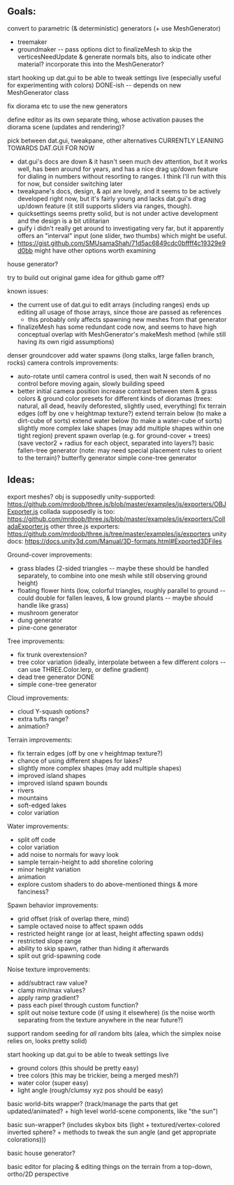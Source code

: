 ## Goals: ##

convert to parametric (& deterministic) generators (+ use MeshGenerator)
- treemaker
- groundmaker
-- pass options dict to finalizeMesh to skip the verticesNeedUpdate & generate normals bits, also to indicate other material? incorporate this into the MeshGenerator?

start hooking up dat.gui to be able to tweak settings live (especially useful for experimenting with colors) DONE-ish -- depends on new MeshGenerator class

fix diorama etc to use the new generators

define editor as its own separate thing, whose activation pauses the diorama scene (updates and rendering)?

pick between dat.gui, tweakpane, other alternatives CURRENTLY LEANING TOWARDS DAT.GUI FOR NOW
- dat.gui's docs are down & it hasn't seen much dev attention, but it works well, has been around for years, and has a nice drag up/down feature for dialing in numbers without resorting to ranges. I think I'll run with this for now, but consider switching later
- tweakpane's docs, design, & api are lovely, and it seems to be actively developed right now, but it's fairly young and lacks dat.gui's drag up/down feature (it still supports sliders via ranges, though). 
- quicksettings seems pretty solid, but is not under active development and the design is a bit utilitarian
- guify i didn't really get around to investigating very far, but it apparently offers an "interval" input (one slider, two thumbs) which might be useful.
- https://gist.github.com/SMUsamaShah/71d5ac6849cdc0bffff4c19329e9d0bb might have other options worth examining

house generator?

try to build out original game idea for github game off?

known issues:
- the current use of dat.gui to edit arrays (including ranges) ends up editing all usage of those arrays, since those are passed as references
  - this probably only affects spawning new meshes from that generator
- finalizeMesh has some redundant code now, and seems to have high conceptual overlap with MeshGenerator's makeMesh method (while still having its own rigid assumptions)


denser groundcover
add water spawns (long stalks, large fallen branch, rocks)
camera controls improvements:
- auto-rotate until camera control is used, then wait N seconds of no control before moving again, slowly building speed
- better initial camera position
increase contrast between stem & grass colors & ground color
presets for different kinds of dioramas (trees: natural, all dead, heavily deforested, slightly used, everything)
fix terrain edges (off by one v heightmap texture?)
extend terrain below (to make a dirt-cube of sorts)
extend water below (to make a water-cube of sorts)
slightly more complex lake shapes (may add multiple shapes within one tight region)
prevent spawn overlap (e.g. for ground-cover + trees) (save vector2 + radius for each object, separated into layers?)
basic fallen-tree generator (note: may need special placement rules to orient to the terrain)?
butterfly generator
simple cone-tree generator

## Ideas: ##

export meshes? 
obj is supposedly unity-supported: https://github.com/mrdoob/three.js/blob/master/examples/js/exporters/OBJExporter.js
collada supposedly is too: https://github.com/mrdoob/three.js/blob/master/examples/js/exporters/ColladaExporter.js
other three.js exporters: https://github.com/mrdoob/three.js/tree/master/examples/js/exporters
unity docs: https://docs.unity3d.com/Manual/3D-formats.html#Exported3DFiles

Ground-cover improvements:
- grass blades (2-sided triangles -- maybe these should be handled separately, to combine into one mesh while still observing ground height)
- floating flower hints (low, colorful triangles, roughly parallel to ground -- could double for fallen leaves, & low ground plants -- maybe should handle like grass)
- mushroom generator
- dung generator
- pine-cone generator

Tree improvements:
- fix trunk overextension?
- tree color variation (ideally, interpolate between a few different colors -- can use THREE.Color.lerp, or define gradient)
- dead tree generator DONE
- simple cone-tree generator

Cloud improvements:
- cloud Y-squash options?
- extra tufts range?
- animation?

Terrain improvements:
- fix terrain edges (off by one v heightmap texture?)
- chance of using different shapes for lakes?
- slightly more complex shapes (may add multiple shapes)
- improved island shapes
- improved island spawn bounds
- rivers
- mountains
- soft-edged lakes
- color variation

Water improvements:
- split off code
- color variation
- add noise to normals for wavy look
- sample terrain-height to add shoreline coloring
- minor height variation
- animation
- explore custom shaders to do above-mentioned things & more fanciness?

Spawn behavior improvements:
- grid offset (risk of overlap there, mind)
- sample octaved noise to affect spawn odds
- restricted height range (or at least, height affecting spawn odds)
- restricted slope range
- ability to skip spawn, rather than hiding it afterwards
- split out grid-spawning code

Noise texture improvements:
- add/subtract raw value?
- clamp min/max values?
- apply ramp gradient?
- pass each pixel through custom function?
- split out noise texture code (if using it elsewhere) (is the noise worth separating from the texture anywhere in the near future?)

support random seeding for _all_ random bits (alea, which the simplex noise relies on, looks pretty solid)

start hooking up dat.gui to be able to tweak settings live
- ground colors (this should be pretty easy)
- tree colors (this may be trickier, being a merged mesh?)
- water color (super easy)
- light angle (rough/clumsy xyz pos should be easy)

basic world-bits wrapper? (track/manage the parts that get updated/animated? + high level world-scene components, like "the sun")

basic sun-wrapper? (includes skybox bits (light + textured/vertex-colored inverted sphere? + methods to tweak the sun angle (and get appropriate colorations)))

basic house generator?

basic editor for placing & editing things on the terrain from a top-down, ortho/2D perspective